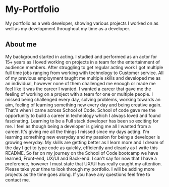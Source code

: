 # My-Portfolio
My portfolio as a web developer, showing various projects I worked on as well as my development throughout my time as a developer. 

## About me
My background started in acting. I studied and performed as an actor for 15+ years as I loved working on projects in a team for the entertainment of audience members. 
After struggling to get regular acting work I got multiple full time jobs ranging from working with technology to Customer service.
All of my previous employment taught me multiple skills and developed me as an individual, however none of them challenged me enough or made me feel like it was the career I wanted. 
I wanted a career that gave me the feeling of working on a project with a team for one or multiple people. I missed being challenged every day, solving problems, working towards an aim, feeling of learning something new every day and being creative again.
That's when I came across School of Code.
School of code gave me the opportunity to build a career in technology which I always loved and found fascinating. Learning to be a Full stack developer has been so exciting for me. 
I feel as though being a developer is giving me all I wanted from a career. It's giving me all the things I missed since my days acting.
I'm learning something new everyday and my passion for being a developer is growing everyday. 
My skills are getting better as I learn more and I dream of the day I get to type code as quickly, efficiently and cleanly as I write this README. 
So far on my journey on the School of Code bootcamp we have learned, Front-end, UX/UI and Back-end.
I can't say for now that I have a preference, however I must state that UX/UI has really caught my attention. 
Please take your time to look through my portfolio.
I will be adding more projects as the time goes along.
If you have any questions feel free to contact me. 

